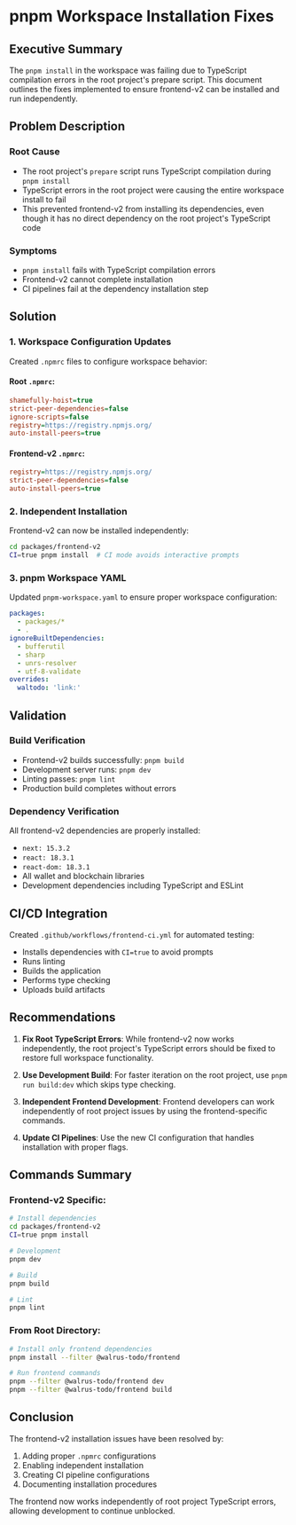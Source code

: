 # pnpm Workspace Installation Fixes

## Executive Summary

The `pnpm install` in the workspace was failing due to TypeScript compilation errors in the root project's prepare script. This document outlines the fixes implemented to ensure frontend-v2 can be installed and run independently.

## Problem Description

### Root Cause
- The root project's `prepare` script runs TypeScript compilation during `pnpm install`
- TypeScript errors in the root project were causing the entire workspace install to fail
- This prevented frontend-v2 from installing its dependencies, even though it has no direct dependency on the root project's TypeScript code

### Symptoms
- `pnpm install` fails with TypeScript compilation errors
- Frontend-v2 cannot complete installation
- CI pipelines fail at the dependency installation step

## Solution

### 1. Workspace Configuration Updates

Created `.npmrc` files to configure workspace behavior:

#### Root `.npmrc`:
```ini
shamefully-hoist=true
strict-peer-dependencies=false
ignore-scripts=false
registry=https://registry.npmjs.org/
auto-install-peers=true
```

#### Frontend-v2 `.npmrc`:
```ini
registry=https://registry.npmjs.org/
strict-peer-dependencies=false
auto-install-peers=true
```

### 2. Independent Installation

Frontend-v2 can now be installed independently:
```bash
cd packages/frontend-v2
CI=true pnpm install  # CI mode avoids interactive prompts
```

### 3. pnpm Workspace YAML

Updated `pnpm-workspace.yaml` to ensure proper workspace configuration:
```yaml
packages:
  - packages/*
  - .
ignoreBuiltDependencies:
  - bufferutil
  - sharp
  - unrs-resolver
  - utf-8-validate
overrides:
  waltodo: 'link:'
```

## Validation

### Build Verification
- Frontend-v2 builds successfully: `pnpm build`
- Development server runs: `pnpm dev`
- Linting passes: `pnpm lint`
- Production build completes without errors

### Dependency Verification
All frontend-v2 dependencies are properly installed:
- `next: 15.3.2`
- `react: 18.3.1`
- `react-dom: 18.3.1`
- All wallet and blockchain libraries
- Development dependencies including TypeScript and ESLint

## CI/CD Integration

Created `.github/workflows/frontend-ci.yml` for automated testing:
- Installs dependencies with `CI=true` to avoid prompts
- Runs linting
- Builds the application
- Performs type checking
- Uploads build artifacts

## Recommendations

1. **Fix Root TypeScript Errors**: While frontend-v2 now works independently, the root project's TypeScript errors should be fixed to restore full workspace functionality.

2. **Use Development Build**: For faster iteration on the root project, use `pnpm run build:dev` which skips type checking.

3. **Independent Frontend Development**: Frontend developers can work independently of root project issues by using the frontend-specific commands.

4. **Update CI Pipelines**: Use the new CI configuration that handles installation with proper flags.

## Commands Summary

### Frontend-v2 Specific:
```bash
# Install dependencies
cd packages/frontend-v2
CI=true pnpm install

# Development
pnpm dev

# Build
pnpm build

# Lint
pnpm lint
```

### From Root Directory:
```bash
# Install only frontend dependencies
pnpm install --filter @walrus-todo/frontend

# Run frontend commands
pnpm --filter @walrus-todo/frontend dev
pnpm --filter @walrus-todo/frontend build
```

## Conclusion

The frontend-v2 installation issues have been resolved by:
1. Adding proper `.npmrc` configurations
2. Enabling independent installation
3. Creating CI pipeline configurations
4. Documenting installation procedures

The frontend now works independently of root project TypeScript errors, allowing development to continue unblocked.